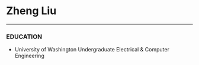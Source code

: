
# Zheng Liu

***
### EDUCATION
- University of Washington
     Undergraduate Electrical & Computer Engineering
